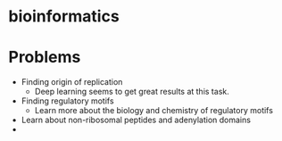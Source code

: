 # bioinformatics

# Problems

- Finding origin of replication
  - Deep learning seems to get great results at this task.
- Finding regulatory motifs
  - Learn more about the biology and chemistry of regulatory motifs
- Learn about non-ribosomal peptides and adenylation domains
- 